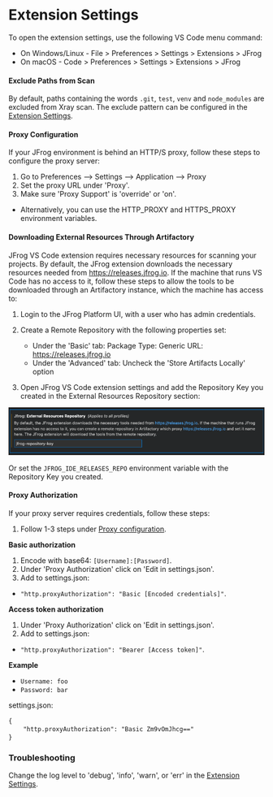 # Extension Settings

To open the extension settings, use the following VS Code menu command:

* On Windows/Linux - File > Preferences > Settings > Extensions > JFrog
* On macOS - Code > Preferences > Settings > Extensions > JFrog

#### Exclude Paths from Scan

By default, paths containing the words `.git`, `test`, `venv` and `node_modules` are excluded from Xray scan. The exclude pattern can be configured in the [Extension Settings](extension-settings.md).

#### Proxy Configuration

If your JFrog environment is behind an HTTP/S proxy, follow these steps to configure the proxy server:

1. Go to Preferences --> Settings --> Application --> Proxy
2. Set the proxy URL under 'Proxy'.
3. Make sure 'Proxy Support' is 'override' or 'on'.

* Alternatively, you can use the HTTP\_PROXY and HTTPS\_PROXY environment variables.

#### Downloading External Resources Through Artifactory

JFrog VS Code extension requires necessary resources for scanning your projects.
By default, the JFrog extension downloads the necessary resources needed from https://releases.jfrog.io. If the machine that runs VS Code has no access to it, follow these steps to allow the tools to be downloaded through an Artifactory instance, which the machine has access to:

1. Login to the JFrog Platform UI, with a user who has admin credentials.

2. Create a Remote Repository with the following properties set:
    - Under the 'Basic' tab:
        Package Type: Generic
        URL: https://releases.jfrog.io
    - Under the 'Advanced' tab:
        Uncheck the 'Store Artifacts Locally' option
3. Open JFrog VS Code extension settings and add the Repository Key you created in the External Resources Repository section:

![externalResourcesRepository](../../.gitbook/assets/vscode/externalResourcesRepository.png)

Or set the `JFROG_IDE_RELEASES_REPO` environment variable with the Repository Key you created.

#### Proxy Authorization

If your proxy server requires credentials, follow these steps:

1. Follow 1-3 steps under [Proxy configuration](extension-settings#proxy-configuration).

**Basic authorization**

1. Encode with base64: `[Username]:[Password]`.
2. Under 'Proxy Authorization' click on 'Edit in settings.json'.
3. Add to settings.json:

* `"http.proxyAuthorization": "Basic [Encoded credentials]"`.

**Access token authorization**

1. Under 'Proxy Authorization' click on 'Edit in settings.json'.
2. Add to settings.json:

* `"http.proxyAuthorization": "Bearer [Access token]"`.

**Example**

* `Username: foo`
* `Password: bar`

settings.json:

```
{
    "http.proxyAuthorization": "Basic Zm9vOmJhcg=="
}
```

### Troubleshooting

Change the log level to 'debug', 'info', 'warn', or 'err' in the [Extension Settings](extension-settings.md).
